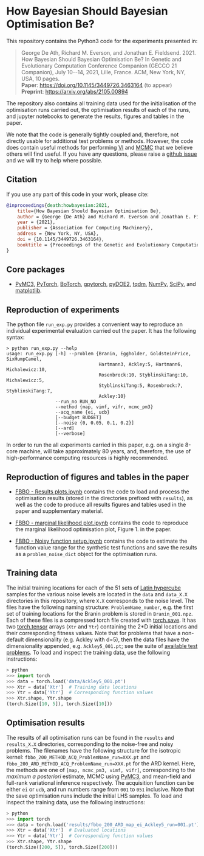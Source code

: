 # How Bayesian Should Bayesian Optimisation Be?

This repository contains the Python3 code for the experiments presented in:
> George De Ath, Richard M. Everson, and Jonathan E. Fieldsend.  2021.  How Bayesian Should Bayesian Optimisation Be? In Genetic and Evolutionary Computation Conference Companion (GECCO 21 Companion), July 10--14, 2021, Lille, France. ACM, New York, NY, USA, 10 pages.</br>
> **Paper**: <https://doi.org/10.1145/3449726.3463164> (to appear)</br>
> **Preprint**: <https://arxiv.org/abs/2105.00894>

The repository also contains all training data used for the initialisation of the optimisation runs carried out, the optimisation results of each of the runs, and jupyter notebooks to generate the results, figures and tables in the paper.

We note that the code is generally tightly coupled and, therefore, not directly usable for additional test problems or methods. However, the code does contain useful methods for performing [VI](fbbo/advi.py) and [MCMC](fbbo/mcmc_pm3.py) that we believe others will find useful. If you have any questions, please raise a [github issue](https://github.com/georgedeath/how-bayesian-should-BO-be/issues) and we will try to help where possible.

## Citation

If you use any part of this code in your work, please cite:

```bibtex
@inproceedings{death:howbayesian:2021,
    title={How Bayesian Should Bayesian Optimisation Be},
    author = {George {De Ath} and Richard M. Everson and Jonathan E. Fieldsend},
    year = {2021},
    publisher = {Association for Computing Machinery},
    address = {New York, NY, USA},
    doi = {10.1145/3449726.3463164},
    booktitle = {Proceedings of the Genetic and Evolutionary Computation Conference Companion},
}
```

## Core packages

- [PyMC3](https://github.com/pymc-devs/pymc3), [PyTorch](https://github.com/pytorch/pytorch), [BoTorch](https://github.com/pytorch/botorch), [gpytorch](https://github.com/cornellius-gp/gpytorch), [pyDOE2](https://pypi.org/project/pyDOE2/), [tqdm](https://github.com/tqdm/tqdm), [NumPy](https://github.com/numpy/numpy), [SciPy](https://github.com/scipy/scipy), and [matplotlib](https://github.com/matplotlib/matplotlib).

## Reproduction of experiments

The python file `run_exp.py` provides a convenient way to reproduce an individual experimental evaluation carried out the paper. It has the following syntax:

```script
> python run_exp.py --help
usage: run_exp.py [-h] --problem {Branin, Eggholder, GoldsteinPrice, SixHumpCamel,
                                  Hartmann3, Ackley:5, Hartmann6, Michalewicz:10,
                                  Rosenbrock:10, StyblinskiTang:10, Michalewicz:5,
                                  StyblinskiTang:5, Rosenbrock:7, StyblinskiTang:7,
                                  Ackley:10}
                  --run_no RUN_NO
                  --method {map, vimf, vifr, mcmc_pm3}
                  --acq_name {ei, ucb}
                  [--budget BUDGET]
                  [--noise {0, 0.05, 0.1, 0.2}]
                  [--ard]
                  [--verbose]
```

In order to run the all experiments carried in this paper, e.g. on a single 8-core machine, will take approximately 80 years, and, therefore, the use of high-performance computing resources is highly recommended.

## Reproduction of figures and tables in the paper

- [FBBO - Results plots.ipynb](FBBO%20-%20Results%20plots.ipynb) contains the code to load and process the optimisation results (stored in the directories prefixed with `results`), as well as the code to produce all results figures and tables used in the paper and supplementary material.

- [FBBO - marginal likelihood plot.ipynb](FBBO%20-%20marginal%20likelihood%20plot.ipynb) contains the code to reproduce the marginal likelihood optimisation plot, Figure 1. in the paper.

- [FBBO - Noisy function setup.ipynb](FBBO%20-%20Noisy%20function%20setup.ipynb) contains the code to estimate the function value range for the synthetic test functions and save the results as a `problem_noise_dict` object for the optimisation runs.

## Training data

The initial training locations for each of the 51 sets of [Latin hypercube](https://www.jstor.org/stable/1268522) samples for the various noise levels are located in the `data` and `data_X.X` directories in this repository, where `X.X` corresponds to the noise level. The files have the following naming structure: `ProblemName_number`, e.g. the first set of training locations for the Branin problem is stored in `Branin_001.npz`. Each of these files is a compressed torch file created with [torch.save](https://pytorch.org/docs/stable/torch.html#torch.save). It has two [torch.tensor](https://pytorch.org/docs/stable/torch.html#torch.tensor) arrays (`Xtr` and `Ytr`) containing the 2*D initial locations and their corresponding fitness values. Note that for problems that have a non-default dimensionality (e.g. Ackley with d=5), then the data files have the dimensionality appended, e.g. `Ackley5_001.pt`; see the suite of [available test problems](fbbo/test_problems/synthetic_problems.py). To load and inspect the training data, use the following instructions:

```python
> python
>>> import torch
>>> data = torch.load('data/Ackley5_001.pt')
>>> Xtr = data['Xtr']  # Training data locations
>>> Ytr = data['Ytr']  # Corresponding function values
>>> Xtr.shape, Ytr.shape
(torch.Size([10, 5]), torch.Size([10]))
```

## Optimisation results

The results of all optimisation runs can be found in the `results` and `results_X.X` directories, corresponding to the noise-free and noisy problems. The filenames have the following structure for the isotropic kernel: `fbbo_200_METHOD_ACQ_ProblemName_run=XXX.pt` and `fbbo_200_ARD_METHOD_ACQ_ProblemName_run=XXX.pt` for the ARD kernel. Here, the methods are one of `[map, mcmc_pm3, vimf, vifr]`, corresponding to the *maximum a posteriori* estimate, MCMC using [PyMC3](https://docs.pymc.io), and mean-field and full-rank variational inference respectively. The acquisition function can be either `ei` or `ucb`, and run numbers range from `001` to `051` inclusive. Note that the save optimisation runs include the initial LHS samples. To load and inspect the training data, use the following instructions:

```python
> python
>>> import torch
>>> data = torch.load('results/fbbo_200_ARD_map_ei_Ackley5_run=001.pt')
>>> Xtr = data['Xtr']  # Evaluated locations
>>> Ytr = data['Ytr']  # Corresponding function values
>>> Xtr.shape, Ytr.shape
(torch.Size([200, 5]), torch.Size([200]))
```
